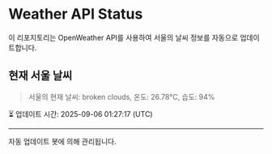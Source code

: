 
# Weather API Status

이 리포지토리는 OpenWeather API를 사용하여 서울의 날씨 정보를 자동으로 업데이트합니다.

## 현재 서울 날씨
> 서울의 현재 날씨: broken clouds, 온도: 26.78°C, 습도: 94%

⏳ 업데이트 시간: 2025-09-06 01:27:17 (UTC)

---
자동 업데이트 봇에 의해 관리됩니다.
